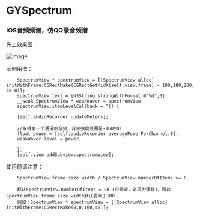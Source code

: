 # GYSpectrum
### iOS音频频谱，仿QQ录音频谱


先上效果图：

![image](https://github.com/HuangGY1993/GYSpectrum/blob/master//display.gif)


示例用法：

        SpectrumView * spectrumView = [[SpectrumView alloc] initWithFrame:CGRectMake(CGRectGetMidX(self.view.frame) - 100,180,200, 40.0)];
        spectrumView.text = [NSString stringWithFormat:@"%d",0];
        __weak SpectrumView * weakWaver = spectrumView;
        spectrumView.itemLevelCallback = ^() {

        [self.audioRecorder updateMeters];

        //取得第一个通道的音频，音频强度范围是-160到0
        float power = [self.audioRecorder averagePowerForChannel:0];
        weakWaver.level = power;

        };
        [self.view addSubview:spectrumView];


使用前请注意：

        SpectrumView.frame.size.width / SpectrumView.numberOfItems >= 5

        默认SpectrumView.numberOfItems = 20 (可修改，必须为偶数)，所以SpectrumView.frame.size.width默认要大于100
        例如：SpectrumView * spectrumView = [[SpectrumView alloc] initWithFrame:CGRectMake(0,0,100,40)];
